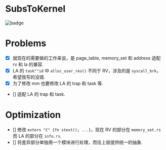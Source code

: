 # SubsToKernel

![badge](https://img.shields.io/badge/SubsTo-Kernel-blue)

# Problems

- [x] 就现在的需要做的工作来说，是 page_table, memory_set 和 address 适配 rv 和 la 的兼容.
- [x] LA 的 `task""id` 中 `alloc_user_res()` 不同于 RV，涉及的是 `syscall_brk`，希望我写的没错.
- [x] 为了修改 mm 也要修改 LA 的 trap 和 task 等.
- [] 适配 LA 的 trap 和 task.

# Optimization

- [] 修改 `extern "C" {fn stext(); ...}`，现在 RV 的部分在 `memory_set.rs` 而 LA 的部分在 `info.rs`.
- [] 将差异部分单独用一个模块进行处理，而往上层提供统一的抽象.